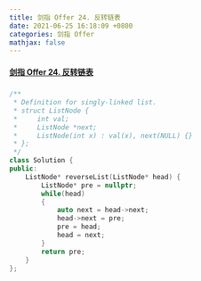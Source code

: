 ```yaml
---
title: 剑指 Offer 24. 反转链表
date: 2021-06-25 16:18:09 +0800
categories: 剑指 Offer
mathjax: false
---
```

#### [剑指 Offer 24. 反转链表](https://leetcode-cn.com/problems/fan-zhuan-lian-biao-lcof/)

#####
```c++
/**
 * Definition for singly-linked list.
 * struct ListNode {
 *     int val;
 *     ListNode *next;
 *     ListNode(int x) : val(x), next(NULL) {}
 * };
 */
class Solution {
public:
    ListNode* reverseList(ListNode* head) {
        ListNode* pre = nullptr;
        while(head)
        {
            auto next = head->next;
            head->next = pre;
            pre = head;
            head = next;
        }
        return pre;
    }
};
```
